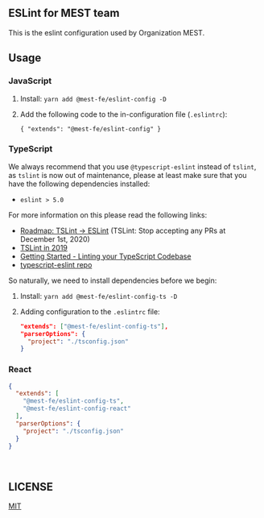 ## ESLint for MEST team

This is the eslint configuration used by Organization MEST.

## Usage
### JavaScript

1. Install: `yarn add @mest-fe/eslint-config -D`
2. Add the following code to the in-configuration file (`.eslintrc`):

    ```
    { "extends": "@mest-fe/eslint-config" }
    ```

### TypeScript

We always recommend that you use `@typescript-eslint` instead of `tslint`, as `tslint` is now out of maintenance,
please at least make sure that you have the following dependencies installed:

  - `eslint > 5.0`

For more information on this please read the following links:

  - [Roadmap: TSLint -> ESLint](https://github.com/palantir/tslint/issues/4534) (TSLint: Stop accepting any PRs at December 1st, 2020)
  - [TSLint in 2019](https://medium.com/palantir/tslint-in-2019-1a144c2317a9)
  - [Getting Started - Linting your TypeScript Codebase](https://github.com/typescript-eslint/typescript-eslint/blob/master/docs/getting-started/linting/README.md)
  - [typescript-eslint repo](https://github.com/typescript-eslint/typescript-eslint)

So naturally, we need to install dependencies before we begin:

1. Install: `yarn add @mest-fe/eslint-config-ts -D`
2. Adding configuration to the `.eslintrc` file:

    ```json
    "extends": ["@mest-fe/eslint-config-ts"],
    "parserOptions": {
      "project": "./tsconfig.json"
    }
    ```

### React 

```json
{
  "extends": [
    "@mest-fe/eslint-config-ts",
    "@mest-fe/eslint-config-react"
  ],
  "parserOptions": {
    "project": "./tsconfig.json"
  }
}
```

<br/>

## LICENSE

[MIT](https://github.com/@mest/eslint/blob/master/LICENSE)
